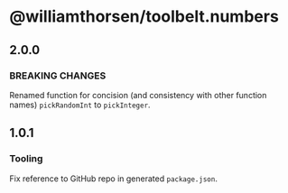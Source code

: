 # @williamthorsen/toolbelt.numbers

## 2.0.0

### BREAKING CHANGES

Renamed function for concision (and consistency with other function names) `pickRandomInt` to `pickInteger`.

## 1.0.1

### Tooling

Fix reference to GitHub repo in generated `package.json`.
